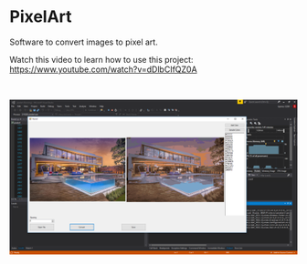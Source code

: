 # PixelArt
Software to convert images to pixel art.

Watch this video to learn how to use this project:
https://www.youtube.com/watch?v=dDlbCIfQZ0A


<br/>

![image](https://github.com/BrandonHilde/PixelArt/blob/master/pixelart/pixelart/bin/Debug/Screen.png)
